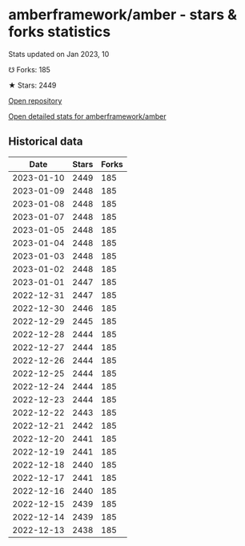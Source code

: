 # amberframework/amber - stars & forks statistics

Stats updated on Jan 2023, 10

☋ Forks: 185

★ Stars: 2449

[Open repository](https://github.com/amberframework/amber)

[Open detailed stats for amberframework/amber](https://reviewgithub.com/rep/amberframework/amber)

## Historical data
| Date | Stars | Forks |
|------|-------|-------|
| 2023-01-10 | 2449 | 185 | 
| 2023-01-09 | 2448 | 185 | 
| 2023-01-08 | 2448 | 185 | 
| 2023-01-07 | 2448 | 185 | 
| 2023-01-05 | 2448 | 185 | 
| 2023-01-04 | 2448 | 185 | 
| 2023-01-03 | 2448 | 185 | 
| 2023-01-02 | 2448 | 185 | 
| 2023-01-01 | 2447 | 185 | 
| 2022-12-31 | 2447 | 185 | 
| 2022-12-30 | 2446 | 185 | 
| 2022-12-29 | 2445 | 185 | 
| 2022-12-28 | 2444 | 185 | 
| 2022-12-27 | 2444 | 185 | 
| 2022-12-26 | 2444 | 185 | 
| 2022-12-25 | 2444 | 185 | 
| 2022-12-24 | 2444 | 185 | 
| 2022-12-23 | 2444 | 185 | 
| 2022-12-22 | 2443 | 185 | 
| 2022-12-21 | 2442 | 185 | 
| 2022-12-20 | 2441 | 185 | 
| 2022-12-19 | 2441 | 185 | 
| 2022-12-18 | 2440 | 185 | 
| 2022-12-17 | 2441 | 185 | 
| 2022-12-16 | 2440 | 185 | 
| 2022-12-15 | 2439 | 185 | 
| 2022-12-14 | 2439 | 185 | 
| 2022-12-13 | 2438 | 185 | 

